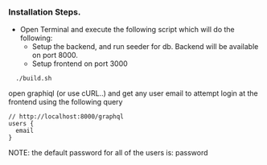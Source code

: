 ### Installation Steps.

- Open Terminal and execute the following script which will do the following:
  - Setup the backend, and run seeder for db. Backend will be available on port 8000.
  - Setup frontend on port 3000



```  ./build.sh```



open graphiql (or use cURL..) and get any user email to attempt login at the frontend using the following query



```
// http://localhost:8000/graphql
users {
  email
}
```
NOTE: the default password for all of the users is: password
